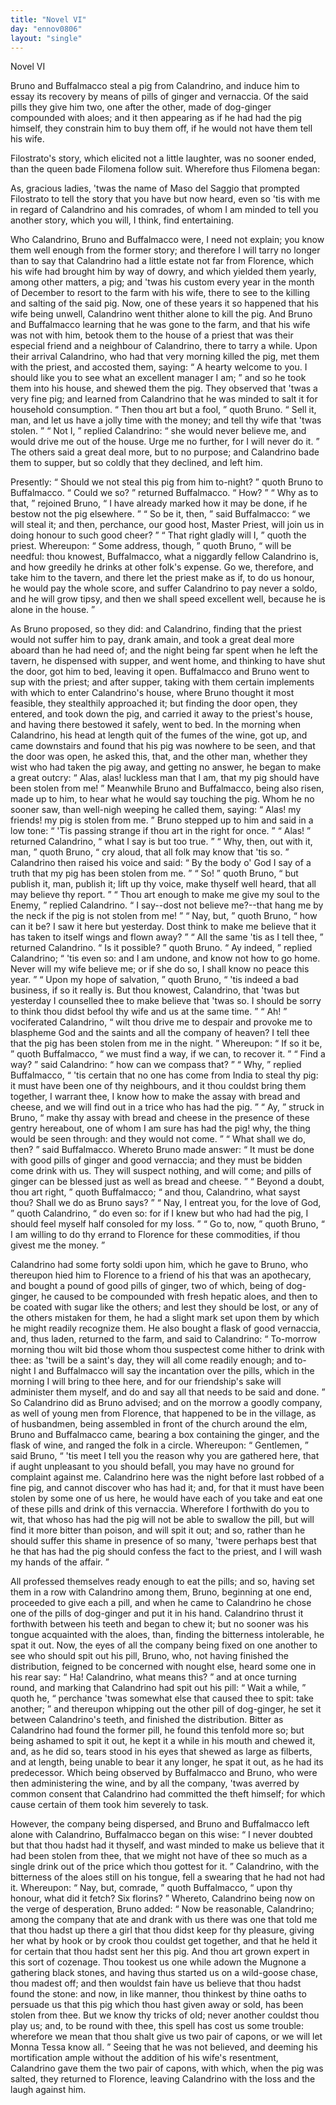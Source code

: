 ```yaml
---
title: "Novel VI"
day: "ennov0806"
layout: "single"
---
```

<html>
 <head>
 </head>
 <body>
  <div id="nov0806" type="novella" who="filomena">
   <head>
    Novel VI
   </head>
   <argument>
    <p>
     <milestone id="p08060001"/>
     <!--(i)-->
     Bruno and Buffalmacco steal a pig from Calandrino, and
	induce him to essay its recovery by means of pills of
	ginger and vernaccia. Of the said pills they give
	him two, one after the other, made of dog-ginger
	compounded with aloes; and it then appearing as if
	he had had the pig himself, they constrain him to buy
	them off, if he would not have them tell his wife.
     <!--(/i)-->
    </p>
   </argument>
   <div3 type="commentary" who="author">
    <p>
     <milestone id="p08060002"/>
     <!--(sc)-->
     Filostrato's
     <!--(/sc)-->
     story, which elicited
      not a little laughter, was no
      sooner ended, than the queen bade Filomena follow suit. Wherefore
      thus Filomena began:
    </p>
   </div3>
   <div3 type="commentary" who="filomena">
    <p>
     <milestone id="p08060003"/>
     As, gracious ladies, 'twas the name of
      Maso del Saggio that prompted Filostrato to tell the story that you
      have but now heard, even so 'tis with me in regard of Calandrino
      and his comrades, of whom I am minded to tell you another story,
      which you will, I think, find entertaining.
    </p>
   </div3>
   <p>
    <milestone id="p08060004"/>
    Who Calandrino,
      Bruno and Buffalmacco were, I need not explain; you know them
      well enough from the former story; and therefore I will tarry no
      longer than to say that Calandrino had a little estate not far from
      Florence, which his wife had brought him by way of dowry, and
      which yielded them yearly, among other matters, a pig; and 'twas
      his custom every year in the month of December to resort to the
      farm with his wife, there to see to the killing and salting of the
      said pig.
    <milestone id="p08060005"/>
    Now, one of these years it so happened that his wife
      being unwell, Calandrino went thither alone to kill the pig. And
      Bruno and Buffalmacco learning that he was gone to the farm, and
      that his wife was not with him, betook them to the house of a
      priest that was their especial friend and a neighbour of Calandrino,
    <pb n="204"/>
    there to tarry a while.
    <milestone id="p08060006"/>
    Upon their arrival Calandrino, who had
      that very morning killed the pig, met them with the priest, and
      accosted them, saying:
    <q direct="unspecified">
     A hearty welcome to you. I should
	like you to see what an excellent manager I am;
    </q>
    and so he took
      them into his house, and shewed them the pig.
    <milestone id="p08060007"/>
    They observed
      that 'twas a very fine pig; and learned from Calandrino that he was
      minded to salt it for household consumption.
    <q direct="unspecified">
     Then thou art but
	a fool,
    </q>
    quoth Bruno.
    <q direct="unspecified">
     Sell it, man, and let us have a jolly time
	with the money; and tell thy wife that 'twas stolen.
    </q>
    <milestone id="p08060008"/>
    <q direct="unspecified">
     Not I,
    </q>
    replied Calandrino:
    <q direct="unspecified">
     she would never believe me, and would drive
	me out of the house. Urge me no further, for I will never do it.
    </q>
    The others said a great deal more, but to no purpose; and Calandrino
      bade them to supper, but so coldly that they declined, and left him.
   </p>
   <p>
    <milestone id="p08060009"/>
    Presently:
    <q direct="unspecified">
     Should we not steal this pig from him to-night?
    </q>
    quoth Bruno to Buffalmacco.
    <milestone id="p08060010"/>
    <q direct="unspecified">
     Could we so?
    </q>
    returned Buffalmacco.
    <q direct="unspecified">
     How?
    </q>
    <milestone id="p08060011"/>
    <q direct="unspecified">
     Why as to that,
    </q>
    rejoined Bruno,
    <q direct="unspecified">
     I have
	already marked how it may be done, if he bestow not the pig
	elsewhere.
    </q>
    <milestone id="p08060012"/>
    <q direct="unspecified">
     So be it, then,
    </q>
    said Buffalmacco:
    <q direct="unspecified">
     we will steal
	it; and then, perchance, our good host, Master Priest, will join us
	in doing honour to such good cheer?
    </q>
    <milestone id="p08060013"/>
    <q direct="unspecified">
     That right gladly will I,
    </q>
    quoth the priest. Whereupon:
    <q direct="unspecified">
     Some address, though,
    </q>
    quoth
      Bruno,
    <q direct="unspecified">
     will be needful: thou knowest, Buffalmacco, what a
	niggardly fellow Calandrino is, and how greedily he drinks at other
	folk's expense. Go we, therefore, and take him to the tavern,
	and there let the priest make as if, to do us honour, he would pay
	the whole score, and suffer Calandrino to pay never a soldo, and he
	will grow tipsy, and then we shall speed excellent well, because he
	is alone in the house.
    </q>
   </p>
   <p>
    <milestone id="p08060014"/>
    As Bruno proposed, so they did: and Calandrino, finding that
      the priest would not suffer him to pay, drank amain, and took a great
      deal more aboard than he had need of; and the night being far spent
      when he left the tavern, he dispensed with supper, and went home,
      and thinking to have shut the door, got him to bed, leaving it open.
    <milestone id="p08060015"/>
    Buffalmacco and Bruno went to sup with the priest; and after supper,
      taking with them certain implements with which to enter Calandrino's
      house, where Bruno thought it most feasible, they stealthily approached
      it; but finding the door open, they entered, and took down the pig,
      and carried it away to the priest's house, and having there bestowed
    <pb n="205"/>
    it safely, went to bed.
    <milestone id="p08060016"/>
    In the morning when Calandrino, his head at
      length quit of the fumes of the wine, got up, and came downstairs
      and found that his pig was nowhere to be seen, and that the door
      was open, he asked this, that, and the other man, whether they wist
      who had taken the pig away, and getting no answer, he began to
      make a great outcry:
    <q direct="unspecified">
     Alas, alas! luckless man that I am, that
	my pig should have been stolen from me!
    </q>
    <milestone id="p08060017"/>
    Meanwhile Bruno and
      Buffalmacco, being also risen, made up to him, to hear what he would
      say touching the pig. Whom he no sooner saw, than well-nigh
      weeping he called them, saying:
    <q direct="unspecified">
     Alas! my friends! my pig is
	stolen from me.
    </q>
    <milestone id="p08060018"/>
    Bruno stepped up to him and said in a low tone:
    <q direct="unspecified">
     'Tis passing strange if thou art in the right for once.
    </q>
    <milestone id="p08060019"/>
    <q direct="unspecified">
     Alas!
    </q>
    returned Calandrino,
    <q direct="unspecified">
     what I say is but too true.
    </q>
    <milestone id="p08060020"/>
    <q direct="unspecified">
     Why, then,
	out with it, man,
    </q>
    quoth Bruno,
    <q direct="unspecified">
     cry aloud, that all folk may know
	that 'tis so.
    </q>
    <milestone id="p08060021"/>
    Calandrino then raised his voice and said:
    <q direct="unspecified">
     By the
	body o' God I say of a truth that my pig has been stolen from me.
    </q>
    <milestone id="p08060022"/>
    <q direct="unspecified">
     So!
    </q>
    quoth Bruno,
    <q direct="unspecified">
     but publish it, man, publish it; lift up thy
	voice, make thyself well heard, that all may believe thy report.
    </q>
    <milestone id="p08060023"/>
    <q direct="unspecified">
     Thou art enough to make me give my soul to the Enemy,
    </q>
    replied
      Calandrino.
    <q direct="unspecified">
     I say--dost not believe me?--that hang me by the
	neck if the pig is not stolen from me!
    </q>
    <milestone id="p08060024"/>
    <q direct="unspecified">
     Nay, but,
    </q>
    quoth Bruno,
    <q direct="unspecified">
     how can it be? I saw it here but yesterday. Dost think to make
	me believe that it has taken to itself wings and flown away?
    </q>
    <milestone id="p08060025"/>
    <q direct="unspecified">
     All
	the same 'tis as I tell thee,
    </q>
    returned Calandrino.
    <milestone id="p08060026"/>
    <q direct="unspecified">
     Is it possible?
    </q>
    quoth Bruno.
    <milestone id="p08060027"/>
    <q direct="unspecified">
     Ay indeed,
    </q>
    replied Calandrino;
    <q direct="unspecified">
     'tis even so: and
	I am undone, and know not how to go home. Never will my wife
	believe me; or if she do so, I shall know no peace this year.
    </q>
    <milestone id="p08060028"/>
    <q direct="unspecified">
     Upon my hope of salvation,
    </q>
    quoth Bruno,
    <q direct="unspecified">
     'tis indeed a bad
	business, if so it really is. But thou knowest, Calandrino, that 'twas
	but yesterday I counselled thee to make believe that 'twas so. I
	should be sorry to think thou didst befool thy wife and us at the same
	time.
    </q>
    <milestone id="p08060029"/>
    <q direct="unspecified">
     Ah!
    </q>
    vociferated Calandrino,
    <q direct="unspecified">
     wilt thou drive me to
	despair and provoke me to blaspheme God and the saints and all the
	company of heaven? I tell thee that the pig has been stolen from
	me in the night.
    </q>
    <milestone id="p08060030"/>
    Whereupon:
    <q direct="unspecified">
     If so it be,
    </q>
    quoth Buffalmacco,
    <q direct="unspecified">
     we must find a way, if we can, to recover it.
    </q>
    <milestone id="p08060031"/>
    <q direct="unspecified">
     Find a way?
    </q>
    said Calandrino:
    <q direct="unspecified">
     how can we compass that?
    </q>
    <milestone id="p08060032"/>
    <q direct="unspecified">
     Why,
    </q>
    replied
      Buffalmacco,
    <q direct="unspecified">
     'tis certain that no one has come from India to steal
     <pb n="206"/>
     thy pig: it must have been one of thy neighbours, and it thou
	couldst bring them together, I warrant thee, I know how to make
	the assay with bread and cheese, and we will find out in a trice who
	has had the pig.
    </q>
    <milestone id="p08060033"/>
    <q direct="unspecified">
     Ay,
    </q>
    struck in Bruno,
    <q direct="unspecified">
     make thy assay with
	bread
	and cheese in the presence of these gentry hereabout, one of whom
	I am sure has had the pig! why, the thing would be seen through:
	and they would not come.
    </q>
    <milestone id="p08060034"/>
    <q direct="unspecified">
     What shall we do, then?
    </q>
    said
      Buffalmacco.
    <milestone id="p08060035"/>
    Whereto Bruno made answer:
    <q direct="unspecified">
     It must be done
	with good pills of ginger and good vernaccia; and they must be
	bidden come drink with us. They will suspect nothing, and will
	come; and pills of ginger can be blessed just as well as bread and
	cheese.
    </q>
    <milestone id="p08060036"/>
    <q direct="unspecified">
     Beyond a doubt, thou art right,
    </q>
    quoth Buffalmacco;
    <q direct="unspecified">
     and thou, Calandrino, what sayst thou? Shall we do as Bruno
	says?
    </q>
    <milestone id="p08060037"/>
    <q direct="unspecified">
     Nay, I entreat you, for the love of God,
    </q>
    quoth Calandrino,
    <q direct="unspecified">
     do even so: for if I knew but who had had the pig, I should
	feel myself half consoled for my loss.
    </q>
    <milestone id="p08060038"/>
    <q direct="unspecified">
     Go to, now,
    </q>
    quoth Bruno,
    <q direct="unspecified">
     I am willing to do thy errand to Florence for these commodities, if
	thou givest me the money.
    </q>
   </p>
   <p>
    <milestone id="p08060039"/>
    Calandrino had some forty soldi upon him, which he gave to
      Bruno, who thereupon hied him to Florence to a friend of his that
      was an apothecary, and bought a pound of good pills of ginger, two
      of which, being of dog-ginger, he caused to be compounded with
      fresh hepatic aloes, and then to be coated with sugar like the others;
      and lest they should be lost, or any of the others mistaken for them,
      he had a slight mark set upon them by which he might readily
      recognize them. He also bought a flask of good vernaccia, and, thus
      laden, returned to the farm, and said to Calandrino:
    <milestone id="p08060040"/>
    <q direct="unspecified">
     To-morrow
	morning thou wilt bid those whom thou suspectest come hither to
	drink with thee: as 'twill be a saint's day, they will all come readily
	enough; and to-night I and Buffalmacco will say the incantation
	over the pills, which in the morning I will bring to thee here, and
	for our friendship's sake will administer them myself, and do and say
	all that needs to be said and done.
    </q>
    <milestone id="p08060041"/>
    So Calandrino did as Bruno
      advised; and on the morrow a goodly company, as well of young
      men from Florence, that happened to be in the village, as of husbandmen,
      being assembled in front of the church around the elm, Bruno
      and Buffalmacco came, bearing a box containing the ginger, and the
      flask of wine, and ranged the folk in a circle. Whereupon:
    <pb n="207"/>
    <milestone id="p08060042"/>
    <q direct="unspecified">
     Gentlemen,
    </q>
    said Bruno,
    <q direct="unspecified">
     'tis meet I tell you the reason why
	you
	are gathered here, that if aught unpleasant to you should befall, you
	may have no ground for complaint against me.
     <milestone id="p08060043"/>
     Calandrino here was
	the night before last robbed of a fine pig, and cannot discover who
	has had it; and, for that it must have been stolen by some one of us
	here, he would have each of you take and eat one of these pills and
	drink of this vernaccia. Wherefore I forthwith do you to wit, that
	whoso has had the pig will not be able to swallow the pill, but will
	find it more bitter than poison, and will spit it out; and so, rather
	than he should suffer this shame in presence of so many, 'twere
	perhaps best that he that has had the pig should confess the fact to
	the priest, and I will wash my hands of the affair.
    </q>
   </p>
   <p>
    <milestone id="p08060044"/>
    All professed themselves ready enough to eat the pills; and so,
 having set them in a row with Calandrino among them, Bruno,
 beginning at one end, proceeded to give each a pill, and when he
 came to Calandrino he chose one of the pills of dog-ginger and put it
 in his hand.
    <milestone id="p08060045"/>
    Calandrino thrust it forthwith between his teeth and
 began to chew it; but no sooner was his tongue acquainted with the
 aloes, than, finding the bitterness intolerable, he spat it out.
    <milestone id="p08060046"/>
    Now,
 the eyes of all the company being fixed on one another to see who should
 spit out his pill, Bruno, who, not having finished the distribution,
 feigned to be concerned with nought else, heard some one in his rear
 say:
    <q direct="unspecified">
     Ha! Calandrino, what means this?
    </q>
    and at once turning
 round, and marking that Calandrino had spit out his pill:
    <milestone id="p08060047"/>
    <q direct="unspecified">
     Wait a
 while,
    </q>
    quoth he,
    <q direct="unspecified">
     perchance 'twas somewhat else that caused thee
 to spit: take another;
    </q>
    and thereupon whipping out the other pill of
 dog-ginger, he set it between Calandrino's teeth, and finished the
 distribution.
    <milestone id="p08060048"/>
    Bitter as Calandrino had found the former pill, he
 found this tenfold more so; but being ashamed to spit it out, he kept
 it a while in his mouth and chewed it, and, as he did so, tears stood in
 his eyes that shewed as large as filberts, and at length, being unable
 to bear it any longer, he spat it out, as he had its predecessor.
    <milestone id="p08060049"/>
    Which
 being observed by Buffalmacco and Bruno, who were then administering
 the wine, and by all the company, 'twas averred by common
 consent that Calandrino had committed the theft himself; for which
 cause certain of them took him severely to task.
   </p>
   <p>
    <milestone id="p08060050"/>
    However, the company being dispersed, and Bruno and Buffalmacco
 left alone with Calandrino, Buffalmacco began on this wise:
    <pb n="208"/>
    <q direct="unspecified">
     I never doubted but that thou hadst had it thyself, and wast minded
 to make us believe that it had been stolen from thee, that we might
 not have of thee so much as a single drink out of the price which
 thou gottest for it.
    </q>
    <milestone id="p08060051"/>
    Calandrino, with the bitterness of the aloes
 still on his tongue, fell a swearing that he had not had it.
    <milestone id="p08060052"/>
    Whereupon:
    <q direct="unspecified">
     Nay, but, comrade,
    </q>
    quoth Buffalmacco,
    <q direct="unspecified">
     upon thy honour,
 what did it fetch? Six florins?
    </q>
    <milestone id="p08060053"/>
    Whereto, Calandrino being now
 on the verge of desperation, Bruno added:
    <q direct="unspecified">
     Now be reasonable,
 Calandrino; among the company that ate and drank with us there
 was one that told me that thou hadst up there a girl that thou didst
 keep for thy pleasure, giving her what by hook or by crook thou
 couldst get together, and that he held it for certain that thou hadst
 sent her this pig. And thou art grown expert in this sort of cozenage.
     <milestone id="p08060054"/>
     Thou tookest us one while adown the Mugnone a gathering black
 stones, and having thus started us on a wild-goose chase, thou madest
 off; and then wouldst fain have us believe that thou hadst found the
 stone: and now, in like manner, thou thinkest by thine oaths to
 persuade us that this pig which thou hast given away or sold, has
 been stolen from thee.
     <milestone id="p08060055"/>
     But we know thy tricks of old; never
 another couldst thou play us; and, to be round with thee, this spell
 has cost us some trouble: wherefore we mean that thou shalt give
 us two pair of capons, or we will let Monna Tessa know all.
    </q>
    <milestone id="p08060056"/>
    Seeing
 that he was not believed, and deeming his mortification ample without
 the addition of his wife's resentment, Calandrino gave them the
 two pair of capons, with which, when the pig was salted, they
 returned to Florence, leaving Calandrino with the loss and the laugh
 against him.
   </p>
  </div>
 </body>
</html>